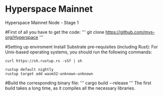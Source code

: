 # Hyperspace Mainnet
Hyperspace Mainnet Node - Stage 1

#First of all you have to get the code:
'''
git clone https://github.com/mvs-org/Hyperspace
'''

#Setting up enviroment
Install Substrate pre-requisites (including Rust):
For Unix-based operating systems, you should run the following commands:
```
curl https://sh.rustup.rs -sSf | sh

rustup default nightly
rustup target add wasm32-unknown-unknown
```
#Build the corresponding binary file:
'''
cargo build --release
'''
The first build takes a long time, as it compiles all the necessary libraries.


